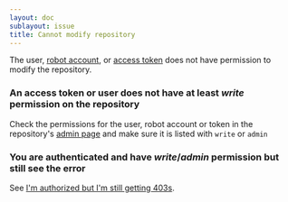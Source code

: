 ```yaml
---
layout: doc
sublayout: issue
title: Cannot modify repository
---
```

The user, [robot account](/glossary/robot-accounts.html), or [access token](/glossary/access-token.html) does not have permission to modify the repository.

### An access token or user does not have at least _write_ permission on the repository

Check the permissions for the user, robot account or token in the repository's [admin page](/glossary/repo-admin.html) and make sure it is listed with `write` or `admin`

### You are authenticated and have _write_/_admin_ permission but still see the error

See [I'm authorized but I'm still getting 403s](/issues/auth-failure.html).
